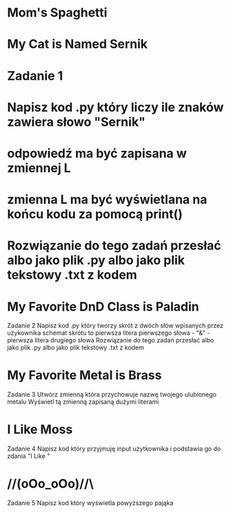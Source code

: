 # Mom's Spaghetti

# My Cat is Named Sernik
 # Zadanie 1 
 # Napisz kod .py który liczy ile znaków zawiera słowo "Sernik"
 # odpowiedź ma być zapisana w zmiennej L
 # zmienna L ma być wyświetlana na końcu kodu za pomocą print()
 # Rozwiązanie do tego zadań przesłać albo jako plik .py albo jako plik tekstowy .txt z kodem

# My Favorite DnD Class is Paladin

 Zadanie 2
Napisz kod .py który tworzy skrót z dwóch słów wpisanych przez użykownika
schemat skrótu to pierwsza litera pierwszego słowa - "&" - pierwsza litera drugiego słowa
Rozwiązanie do tego zadań przesłać albo jako plik .py albo jako plik tekstowy .txt z kodem

# My Favorite Metal is Brass

 Zadanie 3 
Utwórz zmienną która przychowuje nazwę twojego ulubionego metalu
 Wyświetl tą zmienną zapisaną dużymi literami

 # I Like Moss
Zadanie 4
Napisz kod który przyjmuję input użytkownika i podstawia go do zdania "I Like "

 # /\/\(oOo_oOo)/\/\
Zadanie 5
Napisz kod który wyświetla powyższego pająka
